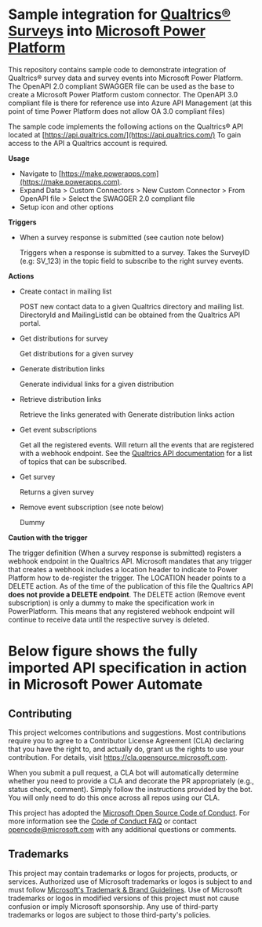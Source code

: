 # Sample integration for [Qualtrics&reg;  Surveys](https://www.qualtrics.com/) into [Microsoft Power Platform](https://make.powerapps.com)

This repository contains sample code to demonstrate integration of Qualtrics&reg; survey data and survey events into Microsoft Power Platform.
The OpenAPI 2.0 compliant SWAGGER file can be used as the base to create a Microsoft Power Platform custom connector. 
The OpenAPI 3.0 compliant file is there for reference use into Azure API Management (at this point of time Power Platform does not allow OA 3.0 compliant files)

The sample code implements the following actions on the Qualtrics&reg; API located at [https://api.qualtrics.com/](https://api.qualtrics.com/)
To gain access to the API a Qualtrics account is required.

**Usage**

* Navigate to [https://make.powerapps.com](https://make.powerapps.com).
* Expand Data > Custom Connectors > New Custom Connector > From OpenAPI file > Select the SWAGGER 2.0 compliant file
* Setup icon and other options



**Triggers**

* When a survey response is submitted (see caution note below)

  Triggers when a response is submitted to a survey. Takes the SurveyID (e.g: SV_123) in the topic field to subscribe to the right survey events. 

**Actions**

* Create contact in mailing list

  POST new contact data to a given Qualtrics directory and mailing list.
DirectoryId and MailingListId can be obtained from the Qualtrics API portal.
    
* Get distributions for survey
  
  Get distributions for a given survey
  
* Generate distribution links
  
  Generate individual links for a given distribution

* Retrieve distribution links

  Retrieve the links generated with Generate distribution links action
  
* Get event subscriptions
  
  Get all the registered events. Will return all the events that are registered with a webhook endpoint. See the [Qualtrics API documentation](https://api.qualtrics.com/api-reference/reference/eventSubscriptions.json/paths/~1eventsubscriptions/post) for a list of topics that can be subscribed.
  
* Get survey

  Returns a given survey
  
* Remove event subscription (see note below)

  Dummy
 
**Caution with the trigger**

The trigger definition (When a survey response is submitted) registers a webhook endpoint in the Qualtrics API. Microsoft mandates that any trigger that creates a webhook includes a location header to indicate to Power Platform how to de-register the trigger. The LOCATION header points to a DELETE action. As of the time of the publication of this file the Qualtrics API **does not provide a DELETE endpoint**. The DELETE action (Remove event subscription) is only a dummy to make the specification work in PowerPlatform.
This means that any registered webhook endpoint will continue to receive data until the respective survey is deleted.

# Below figure shows the fully imported API specification in action in Microsoft Power Automate

## Contributing

This project welcomes contributions and suggestions.  Most contributions require you to agree to a
Contributor License Agreement (CLA) declaring that you have the right to, and actually do, grant us
the rights to use your contribution. For details, visit https://cla.opensource.microsoft.com.

When you submit a pull request, a CLA bot will automatically determine whether you need to provide
a CLA and decorate the PR appropriately (e.g., status check, comment). Simply follow the instructions
provided by the bot. You will only need to do this once across all repos using our CLA.

This project has adopted the [Microsoft Open Source Code of Conduct](https://opensource.microsoft.com/codeofconduct/).
For more information see the [Code of Conduct FAQ](https://opensource.microsoft.com/codeofconduct/faq/) or
contact [opencode@microsoft.com](mailto:opencode@microsoft.com) with any additional questions or comments.

## Trademarks

This project may contain trademarks or logos for projects, products, or services. Authorized use of Microsoft 
trademarks or logos is subject to and must follow 
[Microsoft's Trademark & Brand Guidelines](https://www.microsoft.com/en-us/legal/intellectualproperty/trademarks/usage/general).
Use of Microsoft trademarks or logos in modified versions of this project must not cause confusion or imply Microsoft sponsorship.
Any use of third-party trademarks or logos are subject to those third-party's policies.

